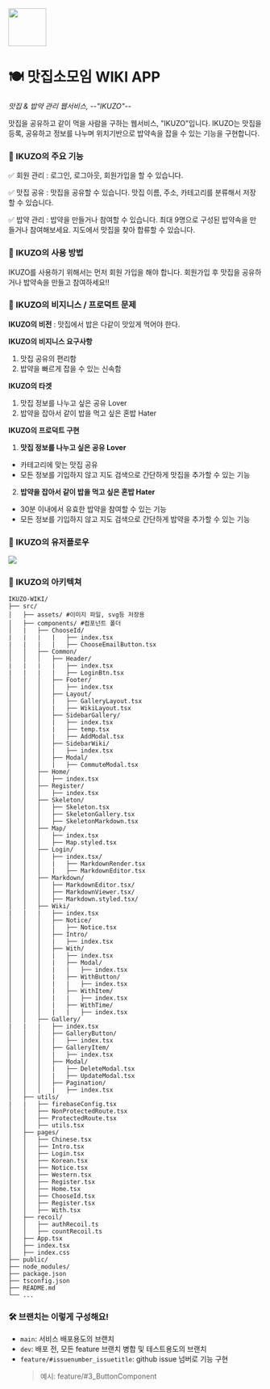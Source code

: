 <div align=left>
<img src="https://firebasestorage.googleapis.com/v0/b/fc-wiki-allocation.appspot.com/o/readme%2Flogo%EB%A6%AC%EB%93%9C%EB%AF%B8%EC%9A%A9.png?alt=media&token=4e8fef96-e346-4231-a8e0-22886ab7e45d" width="75px">
</div>

# 🍽️ 맛집소모임 WIKI APP

_맛집 & 밥약 관리 웹서비스, --"IKUZO"--_

맛집을 공유하고 같이 먹을 사람을 구하는 웹서비스, "IKUZO"입니다. IKUZO는
맛집을 등록, 공유하고 정보를 나누며 위치기반으로 밥약속을 잡을 수 있는 기능을 구현합니다.

### 📌 IKUZO의 주요 기능

✅ 회원 관리 : 로그인, 로그아웃, 회원가입을 할 수 있습니다.

✅ 맛집 공유 : 맛집을 공유할 수 있습니다. 맛집 이름, 주소, 카테고리를 분류해서 저장할 수 있습니다.

✅ 밥약 관리 : 밥약을 만들거나 참여할 수 있습니다. 최대 9명으로 구성된 밥약속을 만들거나 참여해보세요. 지도에서 맛집을 찾아 합류할 수 있습니다.

### 📌 IKUZO의 사용 방법

IKUZO를 사용하기 위해서는 먼저 회원 가입을 해야 합니다. 회원가입 후 맛집을 공유하거나 밥약속을 만들고 참여하세요!!

### 📌 IKUZO의 비지니스 / 프로덕트 문제

**IKUZO의 비전** : 맛집에서 밥은 다같이 맛있게 먹어야 한다.

**IKUZO의 비지니스 요구사항**

1. 맛집 공유의 편리함
2. 밥약을 빠르게 잡을 수 있는 신속함

**IKUZO의 타겟**

1. 맛집 정보를 나누고 싶은 공유 Lover
2. 밥약을 잡아서 같이 밥을 먹고 싶은 혼밥 Hater

**IKUZO의 프로덕트 구현**

1. **맛집 정보를 나누고 싶은 공유 Lover**

- 카테고리에 맞는 맛집 공유
- 모든 정보를 기입하지 않고 지도 검색으로 간단하게 맛집을 추가할 수 있는 기능

2. **밥약을 잡아서 같이 밥을 먹고 싶은 혼밥 Hater**

- 30분 이내에서 유효한 밥약을 참여할 수 있는 기능
- 모든 정보를 기입하지 않고 지도 검색으로 간단하게 밥약을 추가할 수 있는 기능

### 📌 IKUZO의 유저플로우

<img src="https://firebasestorage.googleapis.com/v0/b/fc-wiki-allocation.appspot.com/o/readme%2FUserflow.png?alt=media&token=787126a6-d95d-4b94-b5fd-3c66dae87c07">

### 📌 IKUZO의 아키텍쳐

```plaintext
IKUZO-WIKI/
├── src/
│   ├── assets/ #이미지 파일, svg등 저장용
│   ├── components/ #컴포넌트 폴더
│   |   ├── ChooseId/
|   |   |   |   ├── index.tsx
|   |   |   |   ├── ChooseEmailButton.tsx
│   │   ├── Common/
│   │   │   ├── Header/
|   |   |   |   ├── index.tsx
|   |   |   |   ├── LoginBtn.tsx
│   │   │   ├── Footer/
│   │   │   |   ├── index.tsx
│   │   │   ├── Layout/
│   │   │   |   ├── GalleryLayout.tsx
│   │   │   |   ├── WikiLayout.tsx
│   │   │   ├── SidebarGallery/
│   │   │   |   ├── index.tsx
│   │   │   |   ├── temp.tsx
│   │   │   |   ├── AddModal.tsx
│   │   │   ├── SidebarWiki/
│   │   │   |   ├── index.tsx
│   │   │   ├── Modal/
│   │   │   |   ├── CommuteModal.tsx
│   │   ├── Home/
│   │   │   ├── index.tsx
│   │   ├── Register/
│   │   │   ├── index.tsx
│   │   ├── Skeleton/
│   │   │   ├── Skeleton.tsx
│   │   │   ├── SkeletonGallery.tsx
│   │   │   ├── SkeletonMarkdown.tsx
│   │   ├── Map/
│   │   │   ├── index.tsx
│   │   │   ├── Map.styled.tsx
│   │   ├── Login/
│   │   │   ├── index.tsx/
│   │   │   |   ├── MarkdownRender.tsx
│   │   │   |   ├── MarkdownEditor.tsx
│   │   ├── Markdown/
│   │   │   ├── MarkdownEditor.tsx/
│   │   │   ├── MarkdownViewer.tsx/
│   │   │   ├── Markdown.styled.tsx/
│   │   ├── Wiki/
|   |   |   ├── index.tsx
│   │   │   ├── Notice/
│   │   │   |   ├── Notice.tsx
│   │   │   ├── Intro/
│   │   │   |   ├── index.tsx
│   │   │   ├── With/
│   │   │   |   ├── index.tsx
│   │   │   |   ├── Modal/
│   │   │   |   |   ├── index.tsx
│   │   │   |   ├── WithButton/
│   │   │   |   |   ├── index.tsx
│   │   │   |   ├── WithItem/
│   │   │   |   |   ├── index.tsx
│   │   │   |   ├── WithTime/
│   │   │   |   |   ├── index.tsx
│   │   ├── Gallery/
|   |   |   ├── index.tsx
│   │   │   ├── GalleryButton/
│   │   │   |   ├── index.tsx
│   │   │   ├── GalleryItem/
│   │   │   |   ├── index.tsx
│   │   │   ├── Modal/
│   │   │   |   ├── DeleteModal.tsx
│   │   │   |   ├── UpdateModal.tsx
│   │   │   ├── Pagination/
│   │   │   |   ├── index.tsx
│   ├── utils/
|   |   ├── firebaseConfig.tsx
│   │   ├── NonProtectedRoute.tsx
│   │   ├── ProtectedRoute.tsx
│   │   ├── utils.tsx
│   ├── pages/
│   │   ├── Chinese.tsx
│   │   ├── Intro.tsx
│   │   ├── Login.tsx
│   │   ├── Korean.tsx
│   │   ├── Notice.tsx
│   │   ├── Western.tsx
│   │   ├── Register.tsx
│   │   ├── Home.tsx
│   │   ├── ChooseId.tsx
│   │   ├── Register.tsx
│   │   ├── With.tsx
│   ├── recoil/
│   │   ├── authRecoil.ts
│   │   ├── countRecoil.ts
│   ├── App.tsx
│   ├── index.tsx
│   ├── index.css
├── public/
├── node_modules/
├── package.json
├── tsconfig.json
├── README.md
└── ...
```

### 🛠 브랜치는 이렇게 구성해요!

- `main`: 서비스 배포용도의 브랜치
- `dev`: 배포 전, 모든 feature 브랜치 병합 및 테스트용도의 브랜치
- `feature/#issuenumber_issuetitle`: github issue 넘버로 기능 구현
  > 예시: feature/#3_ButtonComponent
